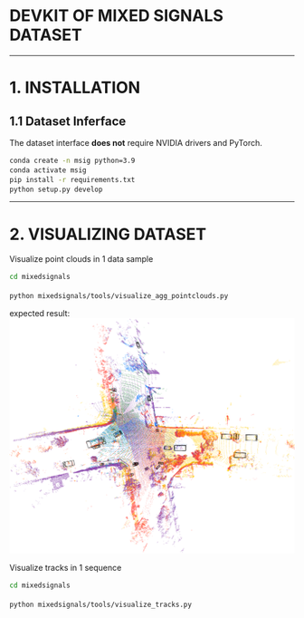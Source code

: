 # DEVKIT OF MIXED SIGNALS DATASET
---

# 1. INSTALLATION

## 1.1 Dataset Inferface

The dataset interface **does not** require NVIDIA drivers and PyTorch.

```bash
conda create -n msig python=3.9
conda activate msig
pip install -r requirements.txt
python setup.py develop
```

---
# 2. VISUALIZING DATASET

Visualize point clouds in 1 data sample

```bash
cd mixedsignals

python mixedsignals/tools/visualize_agg_pointclouds.py
```

expected result:
![Point clouds of 5 agents in 1 data sample](img/visualize_pcs_1sample.png)




Visualize tracks in 1 sequence


```bash
cd mixedsignals

python mixedsignals/tools/visualize_tracks.py
```